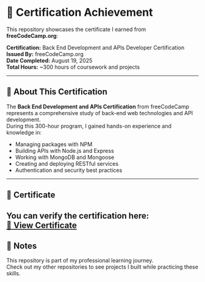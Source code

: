 # 📜 Certification Achievement

This repository showcases the certificate I earned from **freeCodeCamp.org**:

**Certification:** Back End Development and APIs Developer Certification  
**Issued By:** freeCodeCamp.org  
**Date Completed:** August 19, 2025  
**Total Hours:** ~300 hours of coursework and projects  

---

## 🚀 About This Certification
The **Back End Development and APIs Certification** from freeCodeCamp represents a comprehensive study of back-end web technologies and API development.  
During this 300-hour program, I gained hands-on experience and knowledge in:

- Managing packages with NPM  
- Building APIs with Node.js and Express  
- Working with MongoDB and Mongoose  
- Creating and deploying RESTful services  
- Authentication and security best practices  

---

## 🏅 Certificate
You can verify the certification here:  
[🔗 View Certificate](https://freecodecamp.org/certification/melika-nick/back-end-development-and-apis)
---

## 📌 Notes
This repository is part of my professional learning journey.  
Check out my other repositories to see projects I built while practicing these skills.
